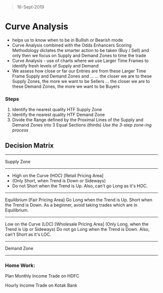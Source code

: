 > 16-Sept-2019
# Curve Analysis
- helps us to know when to be in Bullish or Bearish mode
- Curve Analysis combined with the Odds Enhancers Scoring Methodology dictates the smarter action to be taken (Buy / Sell) and only then we focus on Supply and Demand Zones to time the trade
- Curve Analysis - use of charts where we use Larger Time Frames to identify fresh levels of Supply and Demand
- We assess how close or far our Entries are from these Larger Time Frame Supply and Demand Zones and ...
	  ... the closer we are to these Supply Zones, the more we want to be Sellers
	  ... the closer we are to these Demand Zones, the more we want to be Buyers

### Steps

1. Identify the nearest quality HTF Supply Zone
2. Identify the nearest quality HTF Demand Zone
3. Divide the Range defined by the Proximal Lines of the Supply and Demand Zones into 3 Equal Sections (thirds)
*Use the 3-step zone-ing process*

## Decision Matrix

---
Supply Zone

---
- High on the Curve (HOC) [Retail Pricing Area]
- (Only Short, when Trend is Down or Sideways)
- Do not Short when the Trend is Up. Also, can't go Long as it's HOC.

---
Equilibrium [Fair Pricing Area]
Go Long when the Trend is Up.
Short when the Trend is Down.
As a beginner, avoid taking trades which are in Equilibrium.

---
Low on the Curve (LOC) [Wholesale Pricing Area]
(Only Long, when the Trend is Up or Sideways)
Do not go Long when the Trend is Down.
Also, can't Short as it's LOC.

---
Demand Zone

---

  

### Home Work:

Plan Monthly Income Trade on HDFC

Hourly Income Trade on Kotak Bank
<!--stackedit_data:
eyJoaXN0b3J5IjpbMjEzNzEwNzYxN119
-->